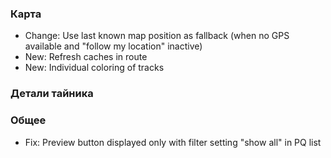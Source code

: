### Карта
- Change: Use last known map position as fallback (when no GPS available and "follow my location" inactive)
- New: Refresh caches in route
- New: Individual coloring of tracks

### Детали тайника

### Общее
- Fix: Preview button displayed only with filter setting "show all" in PQ list
